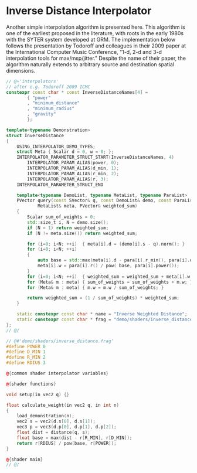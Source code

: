 # Inverse Distance Interpolator

Another simple interpolation algorithm is presented here. This algorithm is one
of the earliest proposed in the literature, with roots in the early 1980s with
the SYTER system developed at GRM. The implementation below follows the presentation
by Todoroff and colleagues in their 2009 paper at the International Computer
Music Conference, "1-d, 2-d and 3-d interpolation tools for max/msp/jitter."
Despite the name of their paper, the algorithm naturally extends to arbitrary
source and destination spatial dimensions.

```cpp
// @+'interpolators'
// after e.g. Todoroff 2009 ICMC
constexpr const char * const InverseDistanceNames[4] =
        { "power"
        , "minimum_distance"
        , "minimum_radius"
        , "gravity"
        };

template<typename Demonstration>
struct InverseDistance
{
    USING_INTERPOLATOR_DEMO_TYPES;
    struct Meta { Scalar d = 0, w = 0; };
    INTERPOLATOR_PARAMETER_STRUCT_START(InverseDistanceNames, 4)
        INTERPOLATOR_PARAM_ALIAS(power, 0);
        INTERPOLATOR_PARAM_ALIAS(d_min, 1);
        INTERPOLATOR_PARAM_ALIAS(r_min, 2);
        INTERPOLATOR_PARAM_ALIAS(r, 3);
    INTERPOLATOR_PARAMETER_STRUCT_END

    template<typename DemoList, typename MetaList, typename ParaList>
    PVector query(const SVector& q, const DemoList& demo, const ParaList& para,
            MetaList& meta, PVector& weighted_sum)
    {
        Scalar sum_of_weights = 0;
        std::size_t i, N = demo.size();
        if (N < 1) return weighted_sum;
        if (N != meta.size()) return weighted_sum;

        for (i=0; i<N; ++i)  { meta[i].d = (demo[i].s - q).norm(); }
        for (i=0; i<N; ++i)  
        { 
            auto base = std::max(meta[i].d - para[i].r_min(), para[i].d_min());
            meta[i].w = para[i].r() / pow( base, para[i].power());
        }
        for (i=0; i<N; ++i)  { weighted_sum = weighted_sum + meta[i].w * demo[i].p; }
        for (Meta& m : meta) { sum_of_weights = sum_of_weights + m.w; }
        for (Meta& m : meta) { m.w = m.w / sum_of_weights; }

        return weighted_sum = (1 / sum_of_weights) * weighted_sum;
    }

    static constexpr const char * name = "Inverse Weighted Distance";
    static constexpr const char * frag = "demo/shaders/inverse_distance.frag";
};
// @/

// @#'demo/shaders/inverse_distance.frag'
#define POWER 0
#define D_MIN 1
#define R_MIN 2
#define RDIUS 3

@{common shader interpolator variables}

@{shader functions}

void setup(in vec2 q) {}

float calculate_weight(in vec2 q, in int n)
{
    load_demonstration(n);
    vec2 s = vec2(d.s[0], d.s[1]);
    vec3 p = vec3(d.p[0], d.p[1], d.p[2]);
    float dist = distance(q, s);
    float base = max(dist - r[R_MIN], r[D_MIN]);
    return r[RDIUS] / pow(base, r[POWER]);
}

@{shader main}
// @/
```

